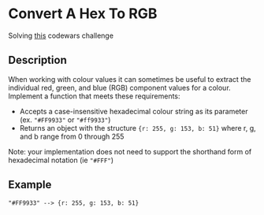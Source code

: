 # Convert A Hex To RGB

Solving [this](https://www.codewars.com/kata/5282b48bb70058e4c4000fa7/train/ruby) codewars challenge

## Description

When working with colour values it can sometimes be useful to extract the individual red, green, and blue (RGB) component values for a colour. Implement a function that meets these requirements:

- Accepts a case-insensitive hexadecimal colour string as its parameter (ex. `"#FF9933"` or `"#ff9933"`)
- Returns an object with the structure `{r: 255, g: 153, b: 51}` where r, g, and b range from 0 through 255

Note: your implementation does not need to support the shorthand form of hexadecimal notation (ie `"#FFF"`)

## Example

`"#FF9933" --> {r: 255, g: 153, b: 51}`
